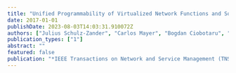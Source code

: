 ```yaml
---
title: "Unified Programmability of Virtualized Network Functions and Software-Defined Wireless Networks"
date: 2017-01-01
publishDate: 2023-08-03T14:03:31.910072Z
authors: ["Julius Schulz-Zander", "Carlos Mayer", "Bogdan Ciobotaru", "Raphael Lisicki", "Stefan Schmid", "Anja Feldmann"]
publication_types: ["1"]
abstract: ""
featured: false
publication: "*IEEE Transactions on Network and Service Management (TNSM)*"
---
```


